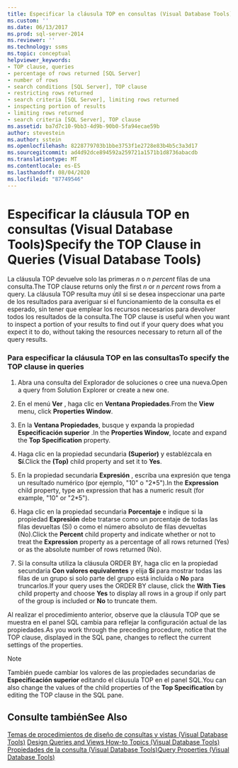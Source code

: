 ```yaml
---
title: Especificar la cláusula TOP en consultas (Visual Database Tools) | Microsoft Docs
ms.custom: ''
ms.date: 06/13/2017
ms.prod: sql-server-2014
ms.reviewer: ''
ms.technology: ssms
ms.topic: conceptual
helpviewer_keywords:
- TOP clause, queries
- percentage of rows returned [SQL Server]
- number of rows
- search conditions [SQL Server], TOP clause
- restricting rows returned
- search criteria [SQL Server], limiting rows returned
- inspecting portion of results
- limiting rows returned
- search criteria [SQL Server], TOP clause
ms.assetid: ba7d7c10-9bb3-4d9b-90b0-5fa94ecae59b
author: stevestein
ms.author: sstein
ms.openlocfilehash: 8228779703b1bbe3753f1e2728e83b4b5c3a3d17
ms.sourcegitcommit: ad4d92dce894592a259721a1571b1d8736abacdb
ms.translationtype: MT
ms.contentlocale: es-ES
ms.lasthandoff: 08/04/2020
ms.locfileid: "87749546"
---
```

# <a name="specify-the-top-clause-in-queries-visual-database-tools"></a><span data-ttu-id="e3ccc-102">Especificar la cláusula TOP en consultas (Visual Database Tools)</span><span class="sxs-lookup"><span data-stu-id="e3ccc-102">Specify the TOP Clause in Queries (Visual Database Tools)</span></span>
  <span data-ttu-id="e3ccc-103">La cláusula TOP devuelve solo las primeras *n* o *n percent* filas de una consulta.</span><span class="sxs-lookup"><span data-stu-id="e3ccc-103">The TOP clause returns only the first *n* or *n percent* rows from a query.</span></span> <span data-ttu-id="e3ccc-104">La cláusula TOP resulta muy útil si se desea inspeccionar una parte de los resultados para averiguar si el funcionamiento de la consulta es el esperado, sin tener que emplear los recursos necesarios para devolver todos los resultados de la consulta.</span><span class="sxs-lookup"><span data-stu-id="e3ccc-104">The TOP clause is useful when you want to inspect a portion of your results to find out if your query does what you expect it to do, without taking the resources necessary to return all of the query results.</span></span>  
  
### <a name="to-specify-the-top-clause-in-queries"></a><span data-ttu-id="e3ccc-105">Para especificar la cláusula TOP en las consultas</span><span class="sxs-lookup"><span data-stu-id="e3ccc-105">To specify the TOP clause in queries</span></span>  
  
1.  <span data-ttu-id="e3ccc-106">Abra una consulta del Explorador de soluciones o cree una nueva.</span><span class="sxs-lookup"><span data-stu-id="e3ccc-106">Open a query from Solution Explorer or create a new one.</span></span>  
  
2.  <span data-ttu-id="e3ccc-107">En el menú **Ver** , haga clic en **Ventana Propiedades**.</span><span class="sxs-lookup"><span data-stu-id="e3ccc-107">From the **View** menu, click **Properties Window**.</span></span>  
  
3.  <span data-ttu-id="e3ccc-108">En la **Ventana Propiedades**, busque y expanda la propiedad **Especificación superior** .</span><span class="sxs-lookup"><span data-stu-id="e3ccc-108">In the **Properties Window**, locate and expand the **Top Specification** property.</span></span>  
  
4.  <span data-ttu-id="e3ccc-109">Haga clic en la propiedad secundaria **(Superior)** y establézcala en **Sí**.</span><span class="sxs-lookup"><span data-stu-id="e3ccc-109">Click the **(Top)** child property and set it to **Yes**.</span></span>  
  
5.  <span data-ttu-id="e3ccc-110">En la propiedad secundaria **Expresión** , escriba una expresión que tenga un resultado numérico (por ejemplo, "10" o "2\*5").</span><span class="sxs-lookup"><span data-stu-id="e3ccc-110">In the **Expression** child property, type an expression that has a numeric result (for example, "10" or "2\*5").</span></span>  
  
6.  <span data-ttu-id="e3ccc-111">Haga clic en la propiedad secundaria **Porcentaje** e indique si la propiedad **Expresión** debe tratarse como un porcentaje de todas las filas devueltas (Sí) o como el número absoluto de filas devueltas (No).</span><span class="sxs-lookup"><span data-stu-id="e3ccc-111">Click the **Percent** child property and indicate whether or not to treat the **Expression** property as a percentage of all rows returned (Yes) or as the absolute number of rows returned (No).</span></span>  
  
7.  <span data-ttu-id="e3ccc-112">Si la consulta utiliza la cláusula ORDER BY, haga clic en la propiedad secundaria **Con valores equivalentes** y elija **Sí** para mostrar todas las filas de un grupo si solo parte del grupo está incluida o **No** para truncarlos.</span><span class="sxs-lookup"><span data-stu-id="e3ccc-112">If your query uses the ORDER BY clause, click the **With Ties** child property and choose **Yes** to display all rows in a group if only part of the group is included or **No** to truncate them.</span></span>  
  
 <span data-ttu-id="e3ccc-113">Al realizar el procedimiento anterior, observe que la cláusula TOP que se muestra en el panel SQL cambia para reflejar la configuración actual de las propiedades.</span><span class="sxs-lookup"><span data-stu-id="e3ccc-113">As you work through the preceding procedure, notice that the TOP clause, displayed in the SQL pane, changes to reflect the current settings of the properties.</span></span>  
  
> [!NOTE]  
>  <span data-ttu-id="e3ccc-114">También puede cambiar los valores de las propiedades secundarias de **Especificación superior** editando el cláusula TOP en el panel SQL.</span><span class="sxs-lookup"><span data-stu-id="e3ccc-114">You can also change the values of the child properties of the **Top Specification** by editing the TOP clause in the SQL pane.</span></span>  
  
## <a name="see-also"></a><span data-ttu-id="e3ccc-115">Consulte también</span><span class="sxs-lookup"><span data-stu-id="e3ccc-115">See Also</span></span>  
 <span data-ttu-id="e3ccc-116">[Temas de procedimientos de diseño de consultas y vistas &#40;Visual Database Tools&#41;](visual-database-tools.md) </span><span class="sxs-lookup"><span data-stu-id="e3ccc-116">[Design Queries and Views How-to Topics &#40;Visual Database Tools&#41;](visual-database-tools.md) </span></span>  
 [<span data-ttu-id="e3ccc-117">Propiedades de la consulta &#40;Visual Database Tools&#41;</span><span class="sxs-lookup"><span data-stu-id="e3ccc-117">Query Properties &#40;Visual Database Tools&#41;</span></span>](query-properties-visual-database-tools.md)  
  
  
